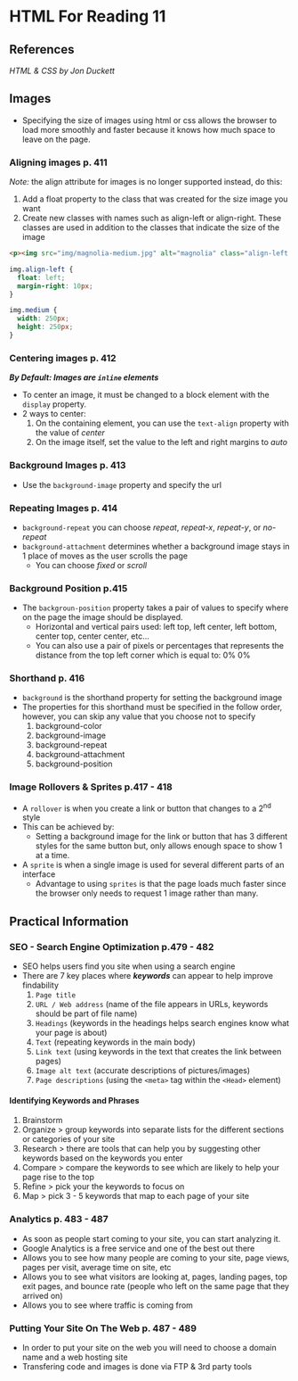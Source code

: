 # HTML For Reading 11

## References
<cite>HTML & CSS by Jon Duckett</cite>

## Images

- Specifying the size of images using html or css allows the browser to load more smoothly and faster because it knows how much space to leave on the page.

### Aligning images p. 411

_Note:_ the align attribute for images is no longer supported instead, do this:

1. Add a float property to the class that was created for the size image you want
2. Create new classes with names such as align-left or align-right. These classes are used in addition to the classes that indicate the size of the image

```html
<p><img src="img/magnolia-medium.jpg" alt="magnolia" class="align-left medium" /></p>
```

```css
img.align-left {
  float: left;
  margin-right: 10px;
}

img.medium {
  width: 250px;
  height: 250px;
}
```

### Centering images p. 412

***By Default: Images are `inline` elements***

- To center an image, it must be changed to a block element with the `display` property.
- 2 ways to center:
  1. On the containing element, you can use the `text-align` property with the value of _center_
  2. On the image itself, set the value to the left and right margins to _auto_

### Background Images p. 413

 - Use the `background-image` property and specify the url

### Repeating Images p. 414

- `background-repeat` you can choose _repeat_, _repeat-x_, _repeat-y_, or _no-repeat_
- `background-attachment` determines whether a background image stays in 1 place of moves as the user scrolls the page
  - You can choose _fixed_ or _scroll_

### Background Position p.415

- The `backgroun-position` property takes a pair of values to specify where on the page the image should be displayed.
  - Horizontal and vertical pairs used: left top, left center, left bottom, center top, center center, etc...
  - You can also use a pair of pixels or percentages that represents the distance from the top left corner which is equal to: 0% 0%

### Shorthand p. 416

- `background` is the shorthand property for setting the background image
- The properties for this shorthand must be specified in the follow order, however, you can skip any value that you choose not to specify
  1. background-color
  2. background-image
  3. background-repeat
  4. background-attachment
  5. background-position

### Image Rollovers & Sprites p.417 - 418

- A `rollover` is when you create a link or button that changes to a 2<sup>nd</sup> style
- This can be achieved by:
  - Setting a background image for the link or button that has 3 different styles for the same button but, only allows enough space to show 1 at a time.
- A `sprite` is when a single image is used for several different parts of an interface
  - Advantage to using `sprites` is that the page loads much faster since the browser only needs to request 1 image rather than many.

## Practical Information

### SEO - Search Engine Optimization p.479 - 482

- SEO helps users find you site when using a search engine
- There are 7 key places where ***keywords*** can appear to help improve findability
  1. `Page title`
  2. `URL / Web address` (name of the file appears in URLs, keywords should be part of file name)
  3. `Headings` (keywords in the headings helps search engines know what your page is about)
  4. `Text` (repeating keywords in the main body)
  5. `Link text` (using keywords in the text that creates the link between pages)
  6. `Image alt text` (accurate descriptions of pictures/images)
  7. `Page descriptions` (using the `<meta>` tag within the `<Head>` element)

#### Identifying Keywords and Phrases

1. Brainstorm
2. Organize > group keywords into separate lists for the different sections or categories of your site
3. Research > there are tools that can help you by suggesting other keywords based on the keywords you enter
4. Compare > compare the keywords to see which are likely to help your page rise to the top
5. Refine > pick your the keywords to focus on
6. Map > pick 3 - 5 keywords that map to each page of your site

### Analytics p. 483 - 487

- As soon as people start coming to your site, you can start analyzing it.
- Google Analytics is a free service and one of the best out there
- Allows you to see how many people are coming to your site, page views, pages per visit, average time on site, etc
- Allows you to see what visitors are looking at, pages, landing pages, top exit pages, and bounce rate (people who left on the same page that they arrived on)
- Allows you to see where traffic is coming from

### Putting Your Site On The Web p. 487 - 489

- In order to put your site on the web you will need to choose a domain name and a web hosting site
- Transfering code and images is done via FTP & 3rd party tools
